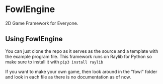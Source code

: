# FowlEngine

2D Game Framework for Everyone.

## Using FowlEngine

You can just clone the repo as it serves as the source and a template with the example program file. This framework runs on Raylib for Python so make sure to install it with `pip3 install raylib`

If you want to make your own game, then look around in the "fowl" folder and look in each file as there is no documentation as of now.